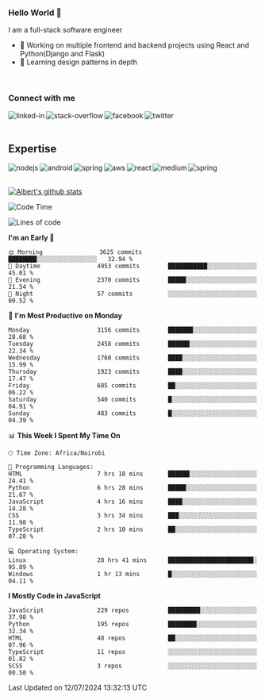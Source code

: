 

### Hello World 👋
I am a full-stack software engineer
- 🔭 Working on multiple frontend and backend projects using React and Python(Django and Flask)
- 🌱 Learning design patterns in depth

<br>

### Connect with me

[<img align="left" alt="linked-in" src="https://img.shields.io/badge/linkedin-%230077B5.svg?&style=for-the-badge&logo=linkedin&logoColor=white" />](https://www.linkedin.com/in/albert-byrone/)

<!-- [<img align="left" alt="medium" src="https://img.shields.io/badge/medium-%2312100E.svg?&style=for-the-badge&logo=medium&logoColor=white" />](https://56faisal.medium.com/) -->

[<img align="left" alt="stack-overflow" src="https://img.shields.io/badge/stack%20overflow-FE7A16?logo=stack-overflow&logoColor=white&style=for-the-badge" />](https://stackoverflow.com/users/11916317/albert-byrone)

[<img align="left" alt="facebook" src="https://img.shields.io/badge/facebook-%231877F2.svg?&style=for-the-badge&logo=facebook&logoColor=white" />](https://web.facebook.com/albert.byrone.1/)

[<img align="left" alt="twitter" src="https://img.shields.io/badge/twitter-%231DA1F2.svg?&style=for-the-badge&logo=twitter&logoColor=white" />](https://twitter.com/byrone_albert)

<br>

<br>

## Expertise
<img align="left" alt="nodejs" src="https://img.shields.io/badge/python%20-%2343853D.svg?&style=for-the-badge&logo=node.js&logoColor=white" />
<img align="left" alt="android" src="https://img.shields.io/badge/Flask-3DDC84?logo=android&logoColor=white&style=for-the-badge" />
<img align="left" alt="spring" src="https://img.shields.io/badge/drf%20-%236DB33F.svg?&style=for-the-badge&logo=spring&logoColor=white" />
<img align="left" alt="aws" src="https://img.shields.io/badge/django%20AWS-%23232F3E?logo=amazon-aws&logoColor=white&style=for-the-badge" />
<img align="left" alt="react" src="https://img.shields.io/badge/react%20-%2320232a.svg?&style=for-the-badge&logo=react&logoColor=%2361DAFB" />
<img align="left" alt="medium" src="https://img.shields.io/badge/Angular-%23316192.svg?&style=for-the-badge&logo=postgresql&logoColor=white" />
<img align="left" alt="spring" src="https://img.shields.io/badge/Javascript%20-%236DB33F.svg?&style=for-the-badge&logo=spring&logoColor=white" />
<br>
<br>


[![Albert's github stats](https://github-readme-stats.vercel.app/api?username=Albert-Byrone&count_private=true&show_icons=true&theme=radical&hide_rank=false)](https://github.com/anuraghazra/github-readme-stats)

<!-- [![Top Langs](https://github-readme-stats.vercel.app/api/top-langs/?username=Albert-Byrone&layout=compact)](https://github.com/anuraghazra/github-readme-stats) -->

<!--
**Albert-Byrone/Albert-Byrone** is a ✨ _special_ ✨ repository because its `README.md` (this file) appears on your GitHub profile.

Here are some ideas to get you started:

- 🔭 I’m currently working on ...
- 🌱 I’m currently learning ...
- 👯 I’m looking to collaborate on ...
- 🤔 I’m looking for help with ...
- 💬 Ask me about ...
- 📫 How to reach me: ...
- 😄 Pronouns: ...
- ⚡ Fun fact: ...
-->


<!--START_SECTION:waka-->
![Code Time](http://img.shields.io/badge/Code%20Time-1%2C268%20hrs%2023%20mins-blue)

![Lines of code](https://img.shields.io/badge/From%20Hello%20World%20I%27ve%20Written-65.5%20million%20lines%20of%20code-blue)

**I'm an Early 🐤** 

```text
🌞 Morning                3625 commits        ████████░░░░░░░░░░░░░░░░░   32.94 % 
🌆 Daytime                4953 commits        ███████████░░░░░░░░░░░░░░   45.01 % 
🌃 Evening                2370 commits        █████░░░░░░░░░░░░░░░░░░░░   21.54 % 
🌙 Night                  57 commits          ░░░░░░░░░░░░░░░░░░░░░░░░░   00.52 % 
```
📅 **I'm Most Productive on Monday** 

```text
Monday                   3156 commits        ███████░░░░░░░░░░░░░░░░░░   28.68 % 
Tuesday                  2458 commits        ██████░░░░░░░░░░░░░░░░░░░   22.34 % 
Wednesday                1760 commits        ████░░░░░░░░░░░░░░░░░░░░░   15.99 % 
Thursday                 1923 commits        ████░░░░░░░░░░░░░░░░░░░░░   17.47 % 
Friday                   685 commits         ██░░░░░░░░░░░░░░░░░░░░░░░   06.22 % 
Saturday                 540 commits         █░░░░░░░░░░░░░░░░░░░░░░░░   04.91 % 
Sunday                   483 commits         █░░░░░░░░░░░░░░░░░░░░░░░░   04.39 % 
```


📊 **This Week I Spent My Time On** 

```text
🕑︎ Time Zone: Africa/Nairobi

💬 Programming Languages: 
HTML                     7 hrs 18 mins       ██████░░░░░░░░░░░░░░░░░░░   24.41 % 
Python                   6 hrs 28 mins       █████░░░░░░░░░░░░░░░░░░░░   21.67 % 
JavaScript               4 hrs 16 mins       ████░░░░░░░░░░░░░░░░░░░░░   14.28 % 
CSS                      3 hrs 34 mins       ███░░░░░░░░░░░░░░░░░░░░░░   11.98 % 
TypeScript               2 hrs 10 mins       ██░░░░░░░░░░░░░░░░░░░░░░░   07.28 % 

💻 Operating System: 
Linux                    28 hrs 41 mins      ████████████████████████░   95.89 % 
Windows                  1 hr 13 mins        █░░░░░░░░░░░░░░░░░░░░░░░░   04.11 % 
```

**I Mostly Code in JavaScript** 

```text
JavaScript               229 repos           █████████░░░░░░░░░░░░░░░░   37.98 % 
Python                   195 repos           ████████░░░░░░░░░░░░░░░░░   32.34 % 
HTML                     48 repos            ██░░░░░░░░░░░░░░░░░░░░░░░   07.96 % 
TypeScript               11 repos            ░░░░░░░░░░░░░░░░░░░░░░░░░   01.82 % 
SCSS                     3 repos             ░░░░░░░░░░░░░░░░░░░░░░░░░   00.50 % 
```




 Last Updated on 12/07/2024 13:32:13 UTC
<!--END_SECTION:waka-->
